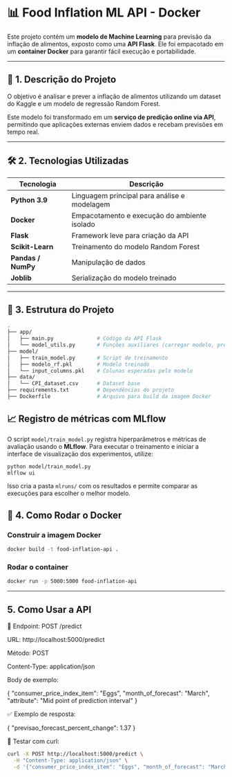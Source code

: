 # 📊 Food Inflation ML API - Docker

Este projeto contém um **modelo de Machine Learning** para previsão da inflação de alimentos, exposto como uma **API Flask**. Ele foi empacotado em um **container Docker** para garantir fácil execução e portabilidade.

---

## 📌 1. Descrição do Projeto

O objetivo é analisar e prever a inflação de alimentos utilizando um dataset do Kaggle e um modelo de regressão Random Forest.

Este modelo foi transformado em um **serviço de predição online via API**, permitindo que aplicações externas enviem dados e recebam previsões em tempo real.

---

## 🛠️ 2. Tecnologias Utilizadas

| Tecnologia        | Descrição                                      |
|------------------|----------------------------------------------|
| **Python 3.9**   | Linguagem principal para análise e modelagem |
| **Docker**       | Empacotamento e execução do ambiente isolado |
| **Flask**        | Framework leve para criação da API           |
| **Scikit-Learn** | Treinamento do modelo Random Forest          |
| **Pandas / NumPy** | Manipulação de dados                        |
| **Joblib**       | Serialização do modelo treinado              |

---

## 📂 3. Estrutura do Projeto

```bash
.
├── app/
│   ├── main.py              # Código da API Flask
│   └── model_utils.py       # Funções auxiliares (carregar modelo, preparar dados)
├── model/
│   ├── train_model.py       # Script de treinamento
│   ├── modelo_rf.pkl        # Modelo treinado
│   └── input_columns.pkl    # Colunas esperadas pelo modelo
├── data/
│   └── CPI_dataset.csv      # Dataset base
├── requirements.txt         # Dependências do projeto
├── Dockerfile               # Arquivo para build da imagem Docker


```

## 📈 Registro de métricas com MLflow

O script `model/train_model.py` registra hiperparâmetros e métricas de
avaliação usando o **MLflow**. Para executar o treinamento e iniciar a
interface de visualização dos experimentos, utilize:

```bash
python model/train_model.py
mlflow ui
```

Isso cria a pasta `mlruns/` com os resultados e permite comparar as
execuções para escolher o melhor modelo.

## 🚀 **4. Como Rodar o Docker**

### Construir a imagem Docker

``` bash
docker build -t food-inflation-api .

```
### Rodar o container

``` bash
docker run -p 5000:5000 food-inflation-api
```

---
## **5. Como Usar a API**

🔁 Endpoint: POST /predict

URL: http://localhost:5000/predict

Método: POST

Content-Type: application/json

Body de exemplo:

{
  "consumer_price_index_item": "Eggs",
  "month_of_forecast": "March",
  "attribute": "Mid point of prediction interval"
}

✅ Exemplo de resposta:

{
  "previsao_forecast_percent_change": 1.37
}

🧪 Testar com curl:

``` bash
curl -X POST http://localhost:5000/predict \
  -H "Content-Type: application/json" \
  -d '{"consumer_price_index_item": "Eggs", "month_of_forecast": "March", "attribute": "Mid point of prediction interval"}'

```
